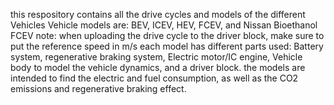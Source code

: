 this respository contains all the drive cycles and models of the different Vehicles
Vehicle models are: BEV, ICEV, HEV, FCEV, and Nissan Bioethanol FCEV
note: when uploading the drive cycle to the driver block, make sure to put the reference speed in m/s
each model has different parts used: Battery system, regenerative braking system, Electric motor/IC engine, Vehicle body to model the vehicle dynamics, and a driver block.
the models are intended to find the electric and fuel consumption, as well as the CO2 emissions and regenerative braking effect.
